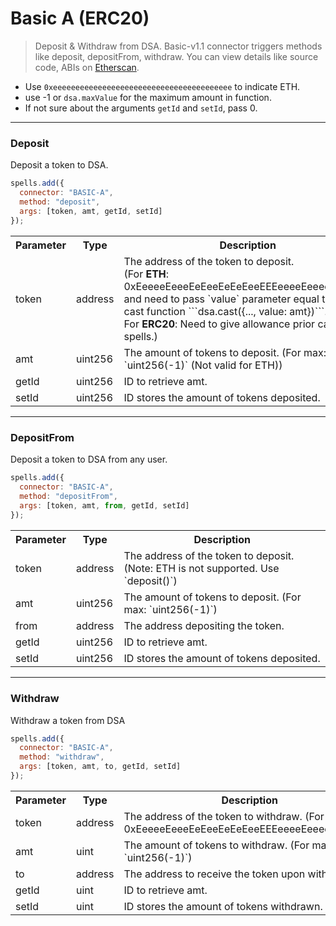# Basic A (ERC20)
> Deposit & Withdraw from DSA.
Basic-v1.1 connector triggers methods like deposit, depositFrom, withdraw. You can view details like source code, ABIs on [Etherscan](https://etherscan.io/address/0x93f44b2d8fea5a9609f8259613a1a06703f8defc#code).

- Use `0xeeeeeeeeeeeeeeeeeeeeeeeeeeeeeeeeeeeeeeee` to indicate ETH.
- use -1 or `dsa.maxValue` for the maximum amount in function.
- If not sure about the arguments `getId` and `setId`, pass 0.

---

### Deposit

Deposit a token to DSA.

```javascript
spells.add({
  connector: "BASIC-A",
  method: "deposit",
  args: [token, amt, getId, setId]
});
```

<table class="table">
  <tr>
    <th>Parameter</th>
    <th>Type</th>
    <th>Description</th>
  </tr>
   <tr>
     <td><Badge>token</Badge></td>
     <td><Badge>address</Badge></td>
     <td>The address of the token to deposit.<br>(For <b>ETH</b>: 0xEeeeeEeeeEeEeeEeEeEeeEEEeeeeEeeeeeeeEEeE and need to pass `value` parameter equal to `amt` in cast function ```dsa.cast({..., value: amt})```.<br>For <b>ERC20</b>: Need to give allowance prior casting spells.)</td>
   <tr>
   <tr>
     <td><Badge>amt</Badge></td>
     <td><Badge>uint256</Badge></td>
     <td>The amount of tokens to deposit. (For max: `uint256(-1)` (Not valid for ETH))</td>
   <tr>
   <tr>
     <td><Badge>getId</Badge></td>
     <td><Badge>uint256</Badge></td>
     <td>ID to retrieve amt.</td>
   <tr>
   <tr>
     <td><Badge>setId</Badge></td>
     <td><Badge>uint256</Badge></td>
     <td>ID stores the amount of tokens deposited.</td>
   <tr>
</table>

---

### DepositFrom

Deposit a token to DSA from any user.

```javascript
spells.add({
  connector: "BASIC-A",
  method: "depositFrom",
  args: [token, amt, from, getId, setId]
});
```

<table class="table">
  <tr>
    <th>Parameter</th>
    <th>Type</th>
    <th>Description</th>
  </tr>
   <tr>
     <td><Badge>token</Badge></td>
     <td><Badge>address</Badge></td>
     <td>The address of the token to deposit. (Note: ETH is not supported. Use `deposit()`)</td>
   <tr>
   <tr>
     <td><Badge>amt</Badge></td>
     <td><Badge>uint256</Badge></td>
     <td>The amount of tokens to deposit. (For max: `uint256(-1)`)</td>
   <tr>
   <tr>
     <td><Badge>from</Badge></td>
     <td><Badge>address</Badge></td>
     <td>The address depositing the token.</td>
   <tr>
   <tr>
     <td><Badge>getId</Badge></td>
     <td><Badge>uint256</Badge></td>
     <td>ID to retrieve amt.</td>
   <tr>
   <tr>
     <td><Badge>setId</Badge></td>
     <td><Badge>uint256</Badge></td>
     <td>ID stores the amount of tokens deposited.</td>
   <tr>
</table>

---

### Withdraw

Withdraw a token from DSA

```javascript
spells.add({
  connector: "BASIC-A",
  method: "withdraw",
  args: [token, amt, to, getId, setId]
});
```

<table class="table">
  <tr>
    <th>Parameter</th>
    <th>Type</th>
    <th>Description</th>
  </tr>
   <tr>
     <td><Badge>token</Badge></td>
     <td><Badge>address</Badge></td>
     <td>The address of the token to withdraw. (For ETH: 0xEeeeeEeeeEeEeeEeEeEeeEEEeeeeEeeeeeeeEEeE)</td>
   <tr>
   <tr>
     <td><Badge>amt</Badge></td>
     <td><Badge>uint</Badge></td>
     <td>The amount of tokens to withdraw. (For max: `uint256(-1)`)</td>
   <tr>
   <tr>
     <td><Badge>to</Badge></td>
     <td><Badge>address</Badge></td>
     <td>The address to receive the token upon withdrawal</td>
   <tr>
   <tr>
     <td><Badge>getId</Badge></td>
     <td><Badge>uint</Badge></td>
     <td>ID to retrieve amt.</td>
   <tr>
   <tr>
     <td><Badge>setId</Badge></td>
     <td><Badge>uint</Badge></td>
     <td>ID stores the amount of tokens withdrawn.</td>
   <tr>
</table>